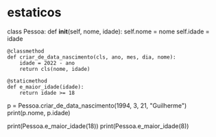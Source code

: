 # estaticos


class Pessoa:
    def __init__(self, nome, idade):
        self.nome = nome
        self.idade = idade

    @classmethod
    def criar_de_data_nascimento(cls, ano, mes, dia, nome):
        idade = 2022 - ano
        return cls(nome, idade)

    @staticmethod
    def e_maior_idade(idade):
        return idade >= 18


p = Pessoa.criar_de_data_nascimento(1994, 3, 21, "Guilherme")
print(p.nome, p.idade)

print(Pessoa.e_maior_idade(18))
print(Pessoa.e_maior_idade(8))
